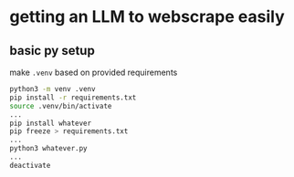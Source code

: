# getting an LLM to webscrape easily

## basic py setup

make `.venv` based on provided requirements

```bash
python3 -m venv .venv
pip install -r requirements.txt
source .venv/bin/activate
...
pip install whatever
pip freeze > requirements.txt
...
python3 whatever.py
...
deactivate
```
